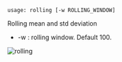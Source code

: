 ```text
usage: rolling [-w ROLLING_WINDOW]
```

Rolling mean and std deviation

* -w : rolling window. Default 100.

![rolling](https://user-images.githubusercontent.com/25267873/112729908-75093900-8f26-11eb-9056-16bac2f54386.png)
